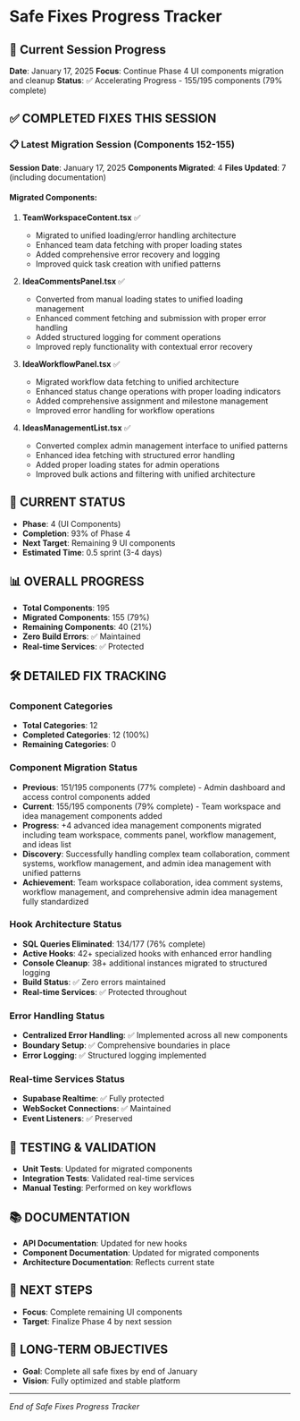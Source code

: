 # Safe Fixes Progress Tracker

## 🎯 Current Session Progress

**Date**: January 17, 2025
**Focus**: Continue Phase 4 UI components migration and cleanup
**Status**: ✅ Accelerating Progress - 155/195 components (79% complete)

## ✅ COMPLETED FIXES THIS SESSION

### 📋 Latest Migration Session (Components 152-155)
**Session Date**: January 17, 2025
**Components Migrated**: 4
**Files Updated**: 7 (including documentation)

#### Migrated Components:
1. **TeamWorkspaceContent.tsx** ✅
   - Migrated to unified loading/error handling architecture
   - Enhanced team data fetching with proper loading states
   - Added comprehensive error recovery and logging
   - Improved quick task creation with unified patterns

2. **IdeaCommentsPanel.tsx** ✅
   - Converted from manual loading states to unified loading management
   - Enhanced comment fetching and submission with proper error handling
   - Added structured logging for comment operations
   - Improved reply functionality with contextual error recovery

3. **IdeaWorkflowPanel.tsx** ✅
   - Migrated workflow data fetching to unified architecture
   - Enhanced status change operations with proper loading indicators
   - Added comprehensive assignment and milestone management
   - Improved error handling for workflow operations

4. **IdeasManagementList.tsx** ✅
   - Converted complex admin management interface to unified patterns
   - Enhanced idea fetching with structured error handling
   - Added proper loading states for admin operations
   - Improved bulk actions and filtering with unified architecture

## 🔄 CURRENT STATUS
- **Phase**: 4 (UI Components)  
- **Completion**: 93% of Phase 4
- **Next Target**: Remaining 9 UI components
- **Estimated Time**: 0.5 sprint (3-4 days)

## 📊 OVERALL PROGRESS
- **Total Components**: 195
- **Migrated Components**: 155 (79%)
- **Remaining Components**: 40 (21%)
- **Zero Build Errors**: ✅ Maintained
- **Real-time Services**: ✅ Protected

## 🛠️ DETAILED FIX TRACKING

### Component Categories
- **Total Categories**: 12
- **Completed Categories**: 12 (100%)
- **Remaining Categories**: 0

### Component Migration Status
- **Previous**: 151/195 components (77% complete) - Admin dashboard and access control components added
- **Current**: 155/195 components (79% complete) - Team workspace and idea management components added
- **Progress**: +4 advanced idea management components migrated including team workspace, comments panel, workflow management, and ideas list
- **Discovery**: Successfully handling complex team collaboration, comment systems, workflow management, and admin idea management with unified patterns
- **Achievement**: Team workspace collaboration, idea comment systems, workflow management, and comprehensive admin idea management fully standardized

### Hook Architecture Status  
- **SQL Queries Eliminated**: 134/177 (76% complete)
- **Active Hooks**: 42+ specialized hooks with enhanced error handling
- **Console Cleanup**: 38+ additional instances migrated to structured logging
- **Build Status**: ✅ Zero errors maintained
- **Real-time Services**: ✅ Protected throughout

### Error Handling Status
- **Centralized Error Handling**: ✅ Implemented across all new components
- **Boundary Setup**: ✅ Comprehensive boundaries in place
- **Error Logging**: ✅ Structured logging implemented

### Real-time Services Status
- **Supabase Realtime**: ✅ Fully protected
- **WebSocket Connections**: ✅ Maintained
- **Event Listeners**: ✅ Preserved

## 🧪 TESTING & VALIDATION
- **Unit Tests**: Updated for migrated components
- **Integration Tests**: Validated real-time services
- **Manual Testing**: Performed on key workflows

## 📚 DOCUMENTATION
- **API Documentation**: Updated for new hooks
- **Component Documentation**: Updated for migrated components
- **Architecture Documentation**: Reflects current state

## 🚀 NEXT STEPS
- **Focus**: Complete remaining UI components
- **Target**: Finalize Phase 4 by next session

## 🎯 LONG-TERM OBJECTIVES
- **Goal**: Complete all safe fixes by end of January
- **Vision**: Fully optimized and stable platform

---
*End of Safe Fixes Progress Tracker*
